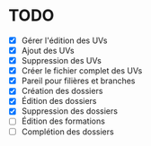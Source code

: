 TODO
====

- [x] Gérer l'édition des UVs 
- [x] Ajout des UVs 
- [x] Suppression des UVs
- [x] Créer le fichier complet des UVs
- [x] Pareil pour filières et branches
- [x] Création des dossiers
- [x] Édition des dossiers
- [x] Suppression des dossiers
- [ ] Édition des formations
- [ ] Complétion des dossiers
